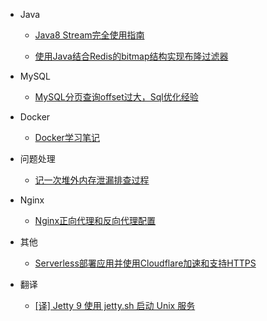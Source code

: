 - Java
 
  - [Java8 Stream完全使用指南](docs/java/java8-stream.md)

  - [使用Java结合Redis的bitmap结构实现布隆过滤器](docs/java/redis-bloom-filter.md)

- MySQL

  - [MySQL分页查询offset过大，Sql优化经验](docs/mysql/mysql-limit-optimization.md)

- Docker

  - [Docker学习笔记](docs/docker/docker-learn-note.md)

- 问题处理

  - [记一次堆外内存泄漏排查过程](docs/problem/record-once-no-heap-oom.md)

- Nginx

  - [Nginx正向代理和反向代理配置](docs/nginx/nginx-config.md)

- 其他

  - [Serverless部署应用并使用Cloudflare加速和支持HTTPS](docs/other/serverless-with-cloudflare-support-https.md)

- 翻译

  - [[译] Jetty 9 使用 jetty.sh 启动 Unix 服务](docs/translate/start-jetty-9.md)
  